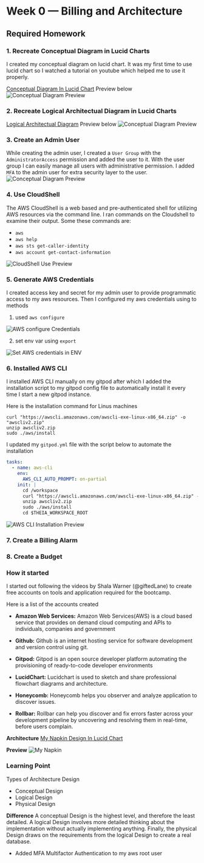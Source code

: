 # Week 0 — Billing and Architecture


## Required Homework

### 1. Recreate Conceptual Diagram in Lucid Charts 
I created my conceptual diagram on lucid chart. It was my first time to use lucid chart so I watched a tutorial on youtube which helped me to use it properly.

[Conceptual Diagram In Lucid Chart](https://lucid.app/lucidchart/7c9fc557-36ba-4416-bc4d-3b3d8e60a7f1/edit?viewport_loc=-37%2C66%2C1579%2C841%2C0_0&invitationId=inv_091fdb93-da76-450d-9e0b-62cd910dd308)
Preview below
![Conceptual Diagram Preview](./assets/Conceptual-Diagram.png)

### 2. Recreate Logical Architectual Diagram in Lucid Charts 
[Logical Architectual Diagram](https://lucid.app/lucidchart/0e44d5f7-6068-4d37-ab77-d643906a6641/edit?viewport_loc=-34%2C40%2C1768%2C935%2C0_0&invitationId=inv_1c2e83f5-d8ad-449e-95e5-4ead14b8e3bc)
Preview below
![Conceptual Diagram Preview](./assets/logical-diagram.png)

### 3. Create an Admin User
While creating the admin user, I created a `User Group` with the `AdministratorAccess` permission and added the user to it.
With the user group I can easily manage all users with administrative permission.
I added `MFA` to the admin user for extra security layer to the user.
![Conceptual Diagram Preview](./assets/admin-user.png)

### 4. Use CloudShell
The AWS CloudShell is a web based and pre-authenticated shell for utilizing AWS resources via the command line.
I ran commands on the Cloudshell to examine their output. Some these commands are: 
- `aws`
- `aws help`
- `aws sts get-caller-identity`
- `aws account get-contact-information`

![CloudShell Use Preview](./assets/cloudshell-use.png)

### 5. Generate AWS Credentials
I created access key and secret for my admin user to provide programmatic access to my aws resources.
Then I configured my aws credentials using to methods
1. used `aws configure`

![AWS configure Credentials](./assets/aws-configure.png)

2. set env var using `export` 

![Set AWS credentials in ENV](./assets/aws-export.png)

### 6. Installed AWS CLI
I installed AWS CLI manually on my gitpod after which I added the installation script to my gitpod config file to automatically install it every time I start a new gitpod instance.

Here is the installation command for Linus machines 
~~~
curl "https://awscli.amazonaws.com/awscli-exe-linux-x86_64.zip" -o "awscliv2.zip"
unzip awscliv2.zip
sudo ./aws/install
~~~

I updated my `gitpod.yml` file with the script below to automate the installation

```yaml
tasks:
  - name: aws-cli
    env:
      AWS_CLI_AUTO_PROMPT: on-partial
    init: |
      cd /workspace
      curl "https://awscli.amazonaws.com/awscli-exe-linux-x86_64.zip" -o "awscliv2.zip"
      unzip awscliv2.zip
      sudo ./aws/install
      cd $THEIA_WORKSPACE_ROOT
```

![AWS CLI Installation Preview](./assets/aws-cli-installation.png)


### 7. Create a Billing Alarm


### 8. Create a Budget


### How it started

I started out following the videos by Shala Warner (@giftedLane) to create free accounts on tools and 
application required for the bootcamp.

Here is a list of the accounts created

- **Amazon Web Services:**
    Amazon Web Services(AWS) is a cloud based service that provides on demand cloud computing and APIs to individuals, companies and government

- **Github:** 
    Github is an internet hosting service for software development and version control using git.

- **Gitpod:**
    Gitpod is an open source developer platform automating the provisioning of ready-to-code developer environments

- **LucidChart:**
    Lucidchart is used to sketch and share professional flowchart diagrams and architecture. 

- **Honeycomb:**
    Honeycomb helps you observer and analyze application to discover issues.

- **Rollbar:**
    Rollbar can help you discover and fix errors faster across your development pipeline by uncovering and resolving them in real-time, before users complain.

**Architecture**
[My Napkin Design In Lucid Chart](https://lucid.app/lucidchart/7c9fc557-36ba-4416-bc4d-3b3d8e60a7f1/edit?viewport_loc=-24%2C173%2C1381%2C691%2C0_0&invitationId=inv_091fdb93-da76-450d-9e0b-62cd910dd308)

**Preview**
![My Napkin](/images/napkin-design.png)

### Learning Point

Types of Architecture Design
- Conceptual Design
- Logical Design
- Physical Design

**Difference**
A conceptual Design is the highest level, and therefore the least detailed. A logical Design involves more detailed thinking about the implementation without actually implementing anything. Finally, the physical Design draws on the requirements from the logical Design to create a real database.

- Added MFA Multifactor Authentication to my aws root user
